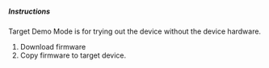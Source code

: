 ##### Instructions

Target Demo Mode is for trying out the device without the device hardware.

1. Download firmware
2. Copy firmware to target device.
